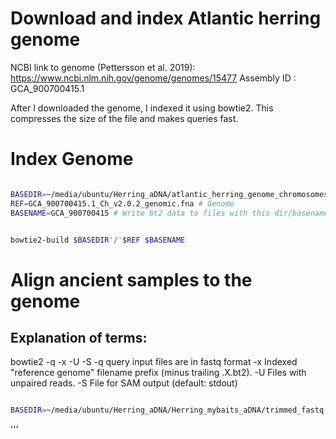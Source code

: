 # Download and index Atlantic herring genome
 NCBI link to genome (Pettersson et al. 2019): https://www.ncbi.nlm.nih.gov/genome/genomes/15477
 Assembly ID : GCA_900700415.1

After I downloaded the genome, I indexed it using bowtie2. This compresses the size of the file and makes queries fast.

# Index Genome

``` bash

BASEDIR=~/media/ubuntu/Herring_aDNA/atlantic_herring_genome_chromosomes # Path to the base directory for the project.
REF=GCA_900700415.1_Ch_v2.0.2_genomic.fna # Genome
BASENAME=GCA_900700415 # Write bt2 data to files with this dir/basename


bowtie2-build $BASEDIR'/'$REF $BASENAME

```

# Align ancient samples to the genome

## Explanation of terms:

bowtie2 -q -x <bt2-idx> -U <r> -S <sam>
-q query input files are in fastq format
-x <bt2-idx> Indexed "reference genome" filename prefix (minus trailing .X.bt2).
-U <r> Files with unpaired reads.
-S <sam> File for SAM output (default: stdout)

``` bash

BASEDIR=~/media/ubuntu/Herring_aDNA/Herring_mybaits_aDNA/trimmed_fastq # Path to the base directory

```

'''


